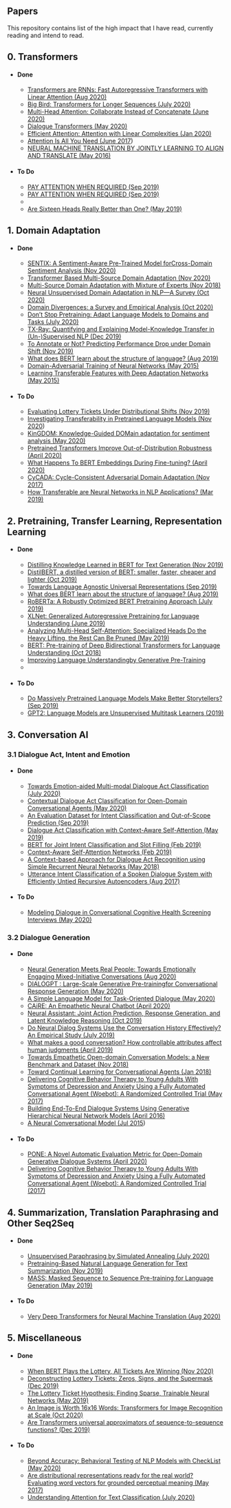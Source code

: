 ## Papers
This repository contains list of the high impact that I have read, currently reading and intend to read. 

## 0. Transformers
- #### Done 
	- [Transformers are RNNs: Fast Autoregressive Transformers with Linear Attention (Aug 2020)](https://arxiv.org/abs/2006.16236)
	- [Big Bird: Transformers for Longer Sequences (July 2020)](https://arxiv.org/abs/2007.14062)
	- [Multi-Head Attention: Collaborate Instead of Concatenate (June 2020)](https://arxiv.org/pdf/2006.16362.pdf)
	- [Dialogue Transformers (May 2020)](https://arxiv.org/abs/1910.00486)
	- [Efficient Attention: Attention with Linear Complexities (Jan 2020)](https://arxiv.org/pdf/1812.01243.pdf)
	- [Attention Is All You Need (June 2017](https://arxiv.org/pdf/1706.03762.pdf))
	- [NEURAL MACHINE TRANSLATION BY JOINTLY LEARNING TO ALIGN AND TRANSLATE (May 2016)](https://arxiv.org/pdf/1409.0473.pdf)
	
	
- #### To Do
	- [PAY ATTENTION WHEN REQUIRED (Sep 2019)](https://arxiv.org/abs/2009.04534)
	- [PAY ATTENTION WHEN REQUIRED (Sep 2019)](https://arxiv.org/abs/2009.04534)
	- 
	- [Are Sixteen Heads Really Better than One? (May 2019)](https://arxiv.org/pdf/1905.10650.pdf)


## 1. Domain Adaptation
- #### Done
    - [SENTIX: A Sentiment-Aware Pre-Trained Model forCross-Domain Sentiment Analysis (Nov 2020)](https://www.aclweb.org/anthology/2020.coling-main.49.pdf)
	- [Transformer Based Multi-Source Domain Adaptation (Nov 2020)](https://www.aclweb.org/anthology/2020.emnlp-main.639.pdf)
	- [Multi-Source Domain Adaptation with Mixture of Experts (Nov 2018)](https://www.aclweb.org/anthology/D18-1498.pdf)
	- [Neural Unsupervised Domain Adaptation in NLP—A Survey (Oct 2020)](https://arxiv.org/pdf/2006.00632.pdf)
	- [Domain Divergences: a Survey and Empirical Analysis (Oct 2020)](https://arxiv.org/abs/2010.12198)
	- [Don’t Stop Pretraining: Adapt Language Models to Domains and Tasks (July 2020)](https://www.aclweb.org/anthology/2020.acl-main.740.pdf)
	- [TX-Ray: Quantifying and Explaining Model-Knowledge Transfer in (Un-)Supervised NLP (Dec 2019)](https://arxiv.org/abs/1912.00982)
	- [To Annotate or Not? Predicting Performance Drop under Domain Shift (Nov 2019)](https://www.aclweb.org/anthology/D19-1222.pdf)
	- [What does BERT learn about the structure of language? (Aug 2019)](https://www.aclweb.org/anthology/P19-1356.pdf)
	- [Domain-Adversarial Training of Neural Networks (May 2015)](https://arxiv.org/abs/1505.07818)
	- [Learning Transferable Features with Deep Adaptation Networks (May 2015)](https://arxiv.org/pdf/1502.02791.pdf)

- #### To Do
    - [Evaluating Lottery Tickets Under Distributional Shifts (Nov 2019)](https://arxiv.org/abs/1910.12708)
	- [Investigating Transferability in Pretrained Language Models (Nov 2020](https://arxiv.org/pdf/2004.14975.pdf))
	- [KinGDOM: Knowledge-Guided DOMain adaptation for sentiment analysis (May 2020)](https://arxiv.org/pdf/2005.00791.pdf)
	- [Pretrained Transformers Improve Out-of-Distribution Robustness (April 2020)](https://arxiv.org/abs/2004.06100)
	- [What Happens To BERT Embeddings During Fine-tuning? (April 2020)](https://arxiv.org/pdf/2004.14448.pdf)
	- [CyCADA: Cycle-Consistent Adversarial Domain Adaptation (Nov 2017)](https://proceedings.mlr.press/v80/hoffman18a.html)
	- [How Transferable are Neural Networks in NLP Applications? (Mar 2019)](https://arxiv.org/abs/1603.06111)
	

## 2. Pretraining, Transfer Learning, Representation Learning
- #### Done 
	- [Distilling Knowledge Learned in BERT for Text Generation (Nov 2019)](https://arxiv.org/abs/1911.03829)
	- [DistilBERT, a distilled version of BERT: smaller, faster, cheaper and lighter (Oct 2019)](https://arxiv.org/abs/1910.01108)
	- [Towards Language Agnostic Universal Representations (Sep 2019)](https://arxiv.org/pdf/1809.08510.pdf)
	- [What does BERT learn about the structure of language? (Aug 2019)](https://www.aclweb.org/anthology/P19-1356.pdf)
	- [RoBERTa: A Robustly Optimized BERT Pretraining Approach (July 2019)](https://arxiv.org/abs/1907.11692)
	- [XLNet: Generalized Autoregressive Pretraining for Language Understanding (June 2019)](https://arxiv.org/abs/1906.08237)
	- [Analyzing Multi-Head Self-Attention: Specialized Heads Do the Heavy Lifting, the Rest Can Be Pruned (May 2019)](https://arxiv.org/abs/1905.09418)
	- [BERT: Pre-training of Deep Bidirectional Transformers for Language Understanding (Oct 2018)](https://arxiv.org/abs/1810.04805)
	- [Improving Language Understandingby Generative Pre-Training](https://s3-us-west-2.amazonaws.com/openai-assets/research-covers/language-unsupervised/language_understanding_paper.pdf)
	- 
- #### To Do
	- [Do Massively Pretrained Language Models Make Better Storytellers? (Sep 2019)](https://arxiv.org/pdf/1909.10705.pdf)
	- [GPT2: Language Models are Unsupervised Multitask Learners (2019)](https://cdn.openai.com/better-language-models/language_models_are_unsupervised_multitask_learners.pdf)

## 3. Conversation AI
### 3.1 Dialogue Act, Intent and Emotion 
- #### Done
	- [Towards Emotion-aided Multi-modal Dialogue Act Classification (July 2020)](https://www.aclweb.org/anthology/2020.acl-main.402/)
	-  [Contextual Dialogue Act Classification for Open-Domain Conversational Agents (May 2020)](https://arxiv.org/abs/2005.13804)
	-  [An Evaluation Dataset for Intent Classification and Out-of-Scope Prediction (Sep 2019)](https://www.aclweb.org/anthology/D19-1131.pdf)
	-  [Dialogue Act Classification with Context-Aware Self-Attention (May 2019)](https://www.aclweb.org/anthology/N19-1373/)
	-  [BERT for Joint Intent Classification and Slot Filling (Feb 2019)](https://arxiv.org/abs/1902.10909)
	-  [Context-Aware Self-Attention Networks (Feb 2019)](https://arxiv.org/abs/1902.05766)
	-  [A Context-based Approach for Dialogue Act Recognition using Simple Recurrent Neural Networks (May 2018)](https://www.aclweb.org/anthology/L18-1307/)
	-  [Utterance Intent Classification of a Spoken Dialogue System with Efficiently Untied Recursive Autoencoders (Aug 2017)](https://www.aclweb.org/anthology/W17-5508/)
- #### To Do
	- [Modeling Dialogue in Conversational Cognitive Health Screening Interviews (May 2020)](https://www.aclweb.org/anthology/2020.lrec-1.147/)

### 3.2 Dialogue Generation
- #### Done
	- [Neural Generation Meets Real People: Towards Emotionally Engaging Mixed-Initiative Conversations (Aug 2020)](https://arxiv.org/abs/2008.12348)
	- [DIALOGPT : Large-Scale Generative Pre-trainingfor Conversational Response Generation (May 2020)](https://arxiv.org/pdf/1911.00536.pdf)
	- [A Simple Language Model for Task-Oriented Dialogue (May 2020)](https://arxiv.org/abs/2005.00796)
	- [CAiRE: An Empathetic Neural Chatbot (April 2020)](https://arxiv.org/abs/1907.12108)
	- [Neural Assistant: Joint Action Prediction, Response Generation, and Latent Knowledge Reasoning (Oct 2019)](https://arxiv.org/abs/1910.14613)
	- [Do Neural Dialog Systems Use the Conversation History Effectively? An Empirical Study (July 2019)](https://arxiv.org/abs/1906.01603)
	- [What makes a good conversation? How controllable attributes affect human judgments (April 2019)](https://arxiv.org/abs/1902.08654?)
	- [Towards Empathetic Open-domain Conversation Models: a New Benchmark and Dataset (Nov 2018)](https://arxiv.org/abs/1811.00207)
	- [Toward Continual Learning for Conversational Agents (Jan 2018)](https://arxiv.org/abs/1712.09943)
	- [Delivering Cognitive Behavior Therapy to Young Adults With Symptoms of Depression and Anxiety Using a Fully Automated Conversational Agent (Woebot): A Randomized Controlled Trial (May 2017)](https://pubmed.ncbi.nlm.nih.gov/28588005/)
	- [Building End-To-End Dialogue Systems Using Generative Hierarchical Neural Network Models (April 2016)](https://arxiv.org/abs/1507.04808)
	- [A Neural Conversational Model (Jul 2015](https://arxiv.org/abs/1506.05869))
- #### To Do
	- [PONE: A Novel Automatic Evaluation Metric for Open-Domain Generative Dialogue Systems (April 2020)](https://arxiv.org/abs/2004.02399)
	- [Delivering Cognitive Behavior Therapy to Young Adults With Symptoms of Depression and Anxiety Using a Fully Automated Conversational Agent (Woebot): A Randomized Controlled Trial (2017)](www.google.com)
	

## 4. Summarization, Translation Paraphrasing and Other Seq2Seq  
- #### Done
	- [Unsupervised Paraphrasing by Simulated Annealing (July 2020)](https://www.aclweb.org/anthology/2020.acl-main.28.pdf)
	- [Pretraining-Based Natural Language Generation for Text Summarization (Nov 2019)](https://www.aclweb.org/anthology/K19-1074.pdf)
	- [MASS: Masked Sequence to Sequence Pre-training for Language Generation (May 2019)](https://arxiv.org/abs/1905.02450)
	
- #### To Do
	- [Very Deep Transformers for Neural Machine Translation (Aug 2020)](https://arxiv.org/abs/2008.07772)


## 5. Miscellaneous
- #### Done
    - [When BERT Plays the Lottery, All Tickets Are Winning (Nov 2020)](https://arxiv.org/abs/2005.00561)
    - [Deconstructing Lottery Tickets: Zeros, Signs, and the Supermask (Dec 2019)](https://arxiv.org/abs/1905.01067)
    - [The Lottery Ticket Hypothesis: Finding Sparse, Trainable Neural Networks (May 2019)](https://arxiv.org/abs/1803.03635)
	- [An Image is Worth 16x16 Words: Transformers for Image Recognition at Scale (Oct 2020)](https://openreview.net/pdf?id=YicbFdNTTy)
	- [Are Transformers universal approximators of sequence-to-sequence functions? (Dec 2019)](https://arxiv.org/abs/1912.10077)

- #### To Do
	- [Beyond Accuracy: Behavioral Testing of NLP Models with CheckList (May 2020)](https://arxiv.org/abs/2005.04118)
	- [Are distributional representations ready for the real world? Evaluating word vectors for grounded perceptual meaning (May 2017)](https://arxiv.org/abs/1705.11168)
	- [Understanding Attention for Text Classification (July 2020)](https://www.aclweb.org/anthology/2020.acl-main.312/)